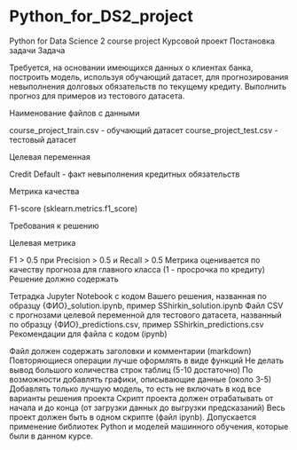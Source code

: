 # Python_for_DS2_project
Python for Data Science 2 course project
Курсовой проект
Постановка задачи
Задача

Требуется, на основании имеющихся данных о клиентах банка, построить модель, используя обучающий датасет, для прогнозирования невыполнения долговых обязательств по текущему кредиту. Выполнить прогноз для примеров из тестового датасета.

Наименование файлов с данными

course_project_train.csv - обучающий датасет
course_project_test.csv - тестовый датасет

Целевая переменная

Credit Default - факт невыполнения кредитных обязательств

Метрика качества

F1-score (sklearn.metrics.f1_score)

Требования к решению

Целевая метрика

F1 > 0.5 при Precision > 0.5 и Recall > 0.5
Метрика оценивается по качеству прогноза для главного класса (1 - просрочка по кредиту)
Решение должно содержать

Тетрадка Jupyter Notebook с кодом Вашего решения, названная по образцу {ФИО}_solution.ipynb, пример SShirkin_solution.ipynb
Файл CSV с прогнозами целевой переменной для тестового датасета, названный по образцу {ФИО}_predictions.csv, пример SShirkin_predictions.csv
Рекомендации для файла с кодом (ipynb)

Файл должен содержать заголовки и комментарии (markdown)
Повторяющиеся операции лучше оформлять в виде функций
Не делать вывод большого количества строк таблиц (5-10 достаточно)
По возможности добавлять графики, описывающие данные (около 3-5)
Добавлять только лучшую модель, то есть не включать в код все варианты решения проекта
Скрипт проекта должен отрабатывать от начала и до конца (от загрузки данных до выгрузки предсказаний)
Весь проект должен быть в одном скрипте (файл ipynb).
Допускается применение библиотек Python и моделей машинного обучения, которые были в данном курсе.
